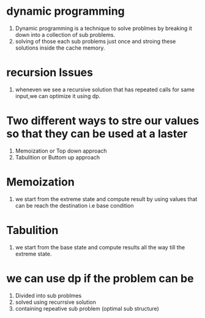 # dynamic programming 

1. Dynamic programming  is a technique to solve problmes by breaking it down into a collection of sub problems.
2. solving of those each sub problems just once and stroing these solutions inside the cache memory.

# recursion Issues

1. wheneven we see a recursive solution that has repeated calls for same input,we can optimize it using dp.

# Two different ways to stre our values so that they can be used at a laster

1. Memoization or Top down approach
2. Tabulition or Buttom up approach

# Memoization

1. we start from the extreme state  and compute result by using values that can be reach the destination i.e base condition

# Tabulition

1. we start from the base state  and compute results all the way till the extreme state.

# we can use dp if the problem can be

1. Divided into sub problmes
2. solved using recurrsive solution
3. containing repeative sub problem (optimal sub structure)